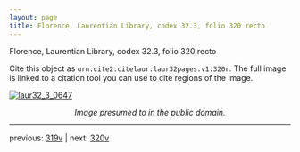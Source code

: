 ```yaml
---
layout: page
title: Florence, Laurentian Library, codex 32.3, folio 320 recto
---
```


Florence, Laurentian Library, codex 32.3, folio 320 recto

Cite this object as `urn:cite2:citelaur:laur32pages.v1:320r`.  The full image is linked to a citation tool you can use to cite regions of the image.

[![laur32_3_0647](http://www.homermultitext.org/iipsrv?IIIF=/project/homer/pyramidal/deepzoom/citelaur/laur32imgs/v1/laur32_3_0647.tif/full/800,/0/default.jpg)](http://www.homermultitext.org/ict2/?urn=urn:cite2:citelaur:laur32imgs.v1:laur32_3_0647) 

<p style="text-align: center; font-style: italic;">Image presumed to in the public domain.</p>

---

previous: [319v](../319v/) | next: [320v](../320v/)